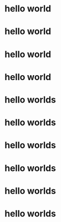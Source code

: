 # hello world
# hello world
# hello world
# hello world
# hello worlds
# hello worlds
# hello worlds
# hello worlds
# hello worlds
# hello worlds
